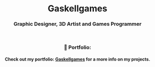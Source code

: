 <!-- Header -->
<div id="WelcomeHeader" align="center">
  <h1>Gaskellgames</h1>
  <h3>Graphic Designer, 3D Artist and Games Programmer</h3>
  <br>
</div>

<!--- Portfolio Information --->
<div id="PortfolioInformation" align="center">
  <h3>📄 Portfolio:</h3>
  <h4>Check out my portfolio: <a href="https://www.gaskellgames.com/">Gaskellgames</a> for a more info on my projects.</h4>
  <br>
</div>

<!-- View Counter -->
<div id="ViewCounter" align="center">
  <img src="https://komarev.com/ghpvc/?username=Gaskellgames&style=flat-square&color=096716" alt=""/>
</div>
